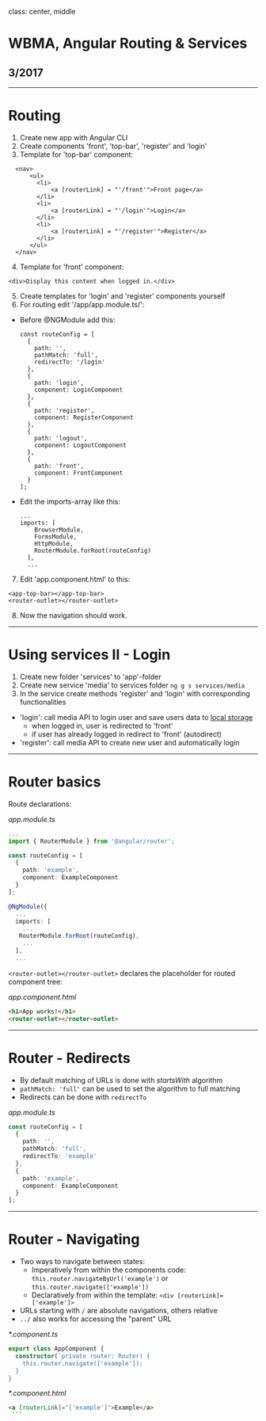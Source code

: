class: center, middle

# WBMA, Angular Routing & Services

## 3/2017

---
# Routing

1. Create new app with Angular CLI
2. Create components 'front', 'top-bar', 'register' and 'login'
3. Template for 'top-bar' component:
  ```
    <nav>
        <ul>
          <li>
              <a [routerLink] = "'/front'">Front page</a>
          </li>
          <li>
              <a [routerLink] = "'/login'">Login</a>
          </li>
          <li>
              <a [routerLink] = "'/register'">Register</a>
          </li>
        </ul>
    </nav>
  ```
4. Template for 'front' component:
  ```
  <div>Display this content when logged in.</div>
  ```
5. Create templates for 'login' and 'register' components yourself
6. For routing edit '/app/app.module.ts/':
- Before @NGModule add this:
  ```
  const routeConfig = [
    {
      path: '',
      pathMatch: 'full',
      redirectTo: '/login'
    },
    {
      path: 'login',
      component: LoginComponent
    },
    {
      path: 'register',
      component: RegisterComponent
    },
    {
      path: 'logout',
      component: LogoutComponent
    },
    {
      path: 'front',
      component: FrontComponent
    }
  ];
  ```
- Edit the imports-array like this:
  ```
  ...
  imports: [
      BrowserModule,
      FormsModule,
      HttpModule,
      RouterModule.forRoot(routeConfig)
    ],
    ...
  ```
7. Edit 'app.component.html' to this:
  ```
  <app-top-bar></app-top-bar>
  <router-outlet></router-outlet>
  ```
8. Now the navigation should work.

___

# Using services II - Login

1. Create new folder 'services' to 'app'-folder
2. Create new service 'media' to services folder ```ng g s services/media```
3. In the service create methods 'register' and 'login' with corresponding functionalities
- 'login': call media API to login user and save users data to [local storage](http://www.w3schools.com/html/html5_webstorage.asp)
    - when logged in, user is redirected to 'front'
    - if user has already logged in redirect to 'front' (autodirect)
- 'register': call media API to create new user and automatically login


---
# Router basics

Route declarations:

_app.module.ts_
  ```typescript
  ...
  import { RouterModule } from '@angular/router';

  const routeConfig = [
    {
      path: 'example',
      component: ExampleComponent
    }
  ];

  @NgModule({
    ...
    imports: [
      ...
     RouterModule.forRoot(routeConfig),
      ...
    ],
    ...
  ```

`<router-outlet></router-outlet>` declares the placeholder for routed component tree:

_app.component.html_

  ```html
  <h1>App works!</h1>
  <router-outlet></router-outlet>
  ```

---

# Router - Redirects
- By default matching of URLs is done with _startsWith_ algorithm
- `pathMatch: 'full'` can be used to set the algorithm to full matching
- Redirects can be done with `redirectTo`

_app.module.ts_
  ```typescript
  const routeConfig = [
    {
      path: '',
      pathMatch: 'full',
      redirectTo: 'example'
    },
    {
      path: 'example',
      component: ExampleComponent
    }
  ];
  ```
---

# Router - Navigating
- Two ways to navigate between states:
    - Imperatively from within the components code: `this.router.navigateByUrl('example')` or `this.router.navigate(['example'])`
    - Declaratively from within the template: `<div [routerLink]=['example']>`
- URLs starting with `/` are absolute navigations, others relative
- `../` also works for accessing the "parent" URL

_*.component.ts_
  ```typescript
  export class AppComponent {
    constructor(`private router: Router) {
      this.router.navigate(['example']);
    }
  }
  ```

_*.component.html_
  ```html
  <a [routerLink]="['example']">Example</a>
  ```
